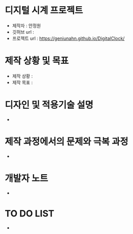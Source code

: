 # 디지털 시계 프로젝트
- 제작자 : 안정원
- 깃허브 url :
- 프로젝트 url : https://geniunahn.github.io/DigitalClock/

# 제작 상황 및 목표
- 제작 상황 : 
- 제작 목표 :

# 디자인 및 적용기술 설명
-

# 제작 과정에서의 문제와 극복 과정
-

# 개발자 노트
-

# TO DO LIST
- 
